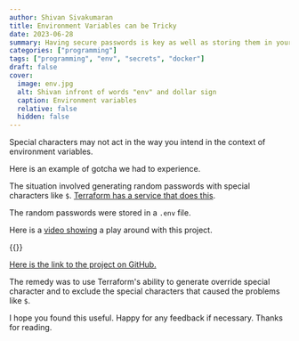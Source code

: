 ```yaml
---
author: Shivan Sivakumaran
title: Environment Variables can be Tricky
date: 2023-06-28
summary: Having secure passwords is key as well as storing them in your .env file. Here is a little tricky case that we had to deal with.
categories: ["programming"]
tags: ["programming", "env", "secrets", "docker"]
draft: false
cover:
  image: env.jpg
  alt: Shivan infront of words "env" and dollar sign
  caption: Environment variables
  relative: false
  hidden: false
---
```


Special characters may not act in the way you intend in the context of environment variables.

Here is an example of gotcha we had to experience.

The situation involved generating random passwords with special characters like `$`. [Terraform has a service that does this](https://registry.terraform.io/providers/hashicorp/random/latest/docs/resources/password).

The random passwords were stored in a `.env` file.

Here is a [video showing](https://youtu.be/ySSnZ2YCzjQ) a play around with this project.

{{<youtube ySSnZ2YCzjQ>}}

[Here is the link to the project on GitHub.](https://github.com/shivan-s/env-problems)

The remedy was to use Terraform's ability to generate override special character and to exclude the special characters that caused the problems like `$`.

I hope you found this useful. Happy for any feedback if necessary. Thanks for reading.
